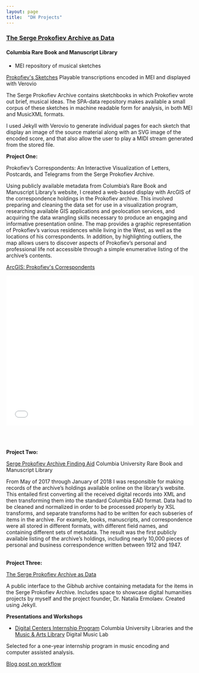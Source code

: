 ```yaml
---
layout: page
title:  "DH Projects"
---
```

### [The Serge Prokofiev Archive as Data](https://spa-data.github.io/spa-data/)

#### Columbia Rare Book and Manuscript Library
* MEI repository of musical sketches

[Prokofiev's Sketches]()
Playable transcriptions encoded in MEI and displayed with Verovio

The Serge Prokofiev Archive contains sketchbooks in which Prokofiev wrote out brief, musical ideas. The SPA-data repository makes available a small corpus of these sketches in machine readable form for analysis, in both MEI and MusicXML formats.

I used Jekyll with Verovio to generate individual pages for each sketch that display an image of the source material along with an SVG image of the encoded score, and that also allow the user to play a MIDI stream generated from the stored file.



__Project One:__

Prokofiev’s Correspondents: An Interactive Visualization of Letters, Postcards, and Telegrams from the Serge Prokofiev Archive.

Using publicly available metadata from Columbia’s Rare Book and Manuscript Library’s website, I created a web-based display with ArcGIS of the correspondence holdings in the Prokofiev archive. This involved preparing and cleaning the data set for use in a visualization program, researching available GIS applications and geolocation services, and acquiring the data wrangling skills necessary to produce an engaging and informative presentation online. The map provides a graphic representation of Prokofiev’s various residences while living in the West, as well as the locations of his correspondents. In addition, by highlighting outliers, the map allows users to discover aspects of Prokofiev’s personal and professional life not accessible through a simple enumerative listing of the archive’s contents.

[ArcGIS: Prokofiev's Correspondents](https://arcg.is/mKWbj)

<style>.embed-container {position: relative; padding-bottom: 80%; height: 0; max-width: 100%;} .embed-container iframe, .embed-container object, .embed-container iframe{position: absolute; top: 0; left: 0; width: 100%; height: 100%;} small{position: absolute; z-index: 40; bottom: 0; margin-bottom: -15px;}</style><div class="embed-container"><iframe width="500" height="400" frameborder="0" scrolling="no" marginheight="0" marginwidth="0" title="Correspondence Sites" src="//columbia.maps.arcgis.com/apps/Embed/index.html?webmap=527e9d78086740968ed21600e92c84ba&extent=-31.8604,31.9532,59.9854,64.8868&zoom=true&previewImage=false&scale=true&legendlayers=true&disable_scroll=true&theme=light"></iframe></div>
<br><br>

__Project Two:__

[Serge Prokofiev Archive Finding Aid](https://findingaids.library.columbia.edu/ead/nnc-rb/ldpd_10815449)
Columbia University Rare Book and Manuscript Library

From May of 2017 through January of 2018 I was responsible for making records of the archive’s holdings available online on the library’s website. This entailed first converting all the received digital records into XML and then transforming them into the standard Columbia EAD format. Data had to be cleaned and normalized in order to be processed properly by XSL transforms, and separate transforms had to be written for each subseries of items in the archive. For example, books, manuscripts, and correspondence were all stored in different formats, with different field names, and containing different sets of metadata. The result was the first publicly available listing of the archive’s holdings, including nearly 10,000 pieces of personal and business correspondence written between 1912 and 1947.
<br><br>

__Project Three:__

[The Serge Prokofiev Archive as Data](https://spa-data.github.io/spa-data/)

A public interface to the Gibhub archive containing metadata for the items in the Serge Prokofiev Archive. Includes space to showcase digital humanities projects by myself and the project founder, Dr. Natalia Ermolaev. Created using Jekyll.

__Presentations and Workshops__


* [Digital Centers Internship Program](https://library.columbia.edu/about/jobs-internships/digital_internship.html)
Columbia University Libraries and the
[Music & Arts Library](https://library.columbia.edu/libraries/music.html) Digital Music Lab

Selected for a one-year internship program in music encoding and computer assisted analysis.

[Blog post on workflow](https://blogs.cul.columbia.edu/dcip/2016/12/22/digital-archives-and-music-scores-analysis-manipulation-and-display/)
